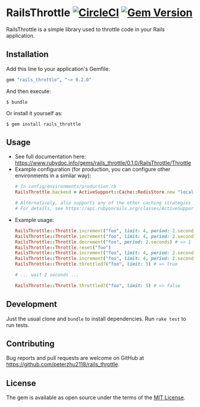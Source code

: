 # RailsThrottle [![CircleCI](https://circleci.com/gh/peterzhu2118/rails_throttle/tree/master.svg?style=svg)](https://circleci.com/gh/peterzhu2118/rails_throttle/tree/master) [![Gem Version](https://badge.fury.io/rb/rails_throttle.svg)](https://badge.fury.io/rb/rails_throttle)

RailsThrottle is a simple library used to throttle code in your Rails application.

## Installation

Add this line to your application's Gemfile:

```ruby
gem "rails_throttle", "~> 0.2.0"
```

And then execute:

    $ bundle

Or install it yourself as:

    $ gem install rails_throttle

## Usage

- See full documentation here: https://www.rubydoc.info/gems/rails_throttle/0.1.0/RailsThrottle/Throttle
- Example configuration (for production, you can configure other environments in a similar way):
    ```ruby
    # In config/environments/production.rb
    RailsThrottle.backend = ActiveSupport::Cache::RedisStore.new "localhost:6379/0"

    # Alternatively, also supports any of the other caching strategies of ActiveSupport::Cache.
    # For details, see https://api.rubyonrails.org/classes/ActiveSupport/Cache.html.
    ```
- Example usage:
    ```ruby
    RailsThrottle::Throttle.increment("foo", limit: 4, period: 2.seconds) # => 1
    RailsThrottle::Throttle.increment("foo", limit: 4, period: 2.seconds) # => 2
    RailsThrottle::Throttle.decrement("foo", period: 2.seconds) # => 1
    RailsThrottle::Throttle.reset("foo")
    RailsThrottle::Throttle.increment("foo", limit: 4, period: 2.seconds, increment: 4) # => 4
    RailsThrottle::Throttle.increment("foo", limit: 4, period: 2.seconds) # => RailsThrottle::ThrottleError
    RailsThrottle::Throttle.throttled?("foo", limit: 5) # => true

    # ... wait 2 seconds ...

    RailsThrottle::Throttle.throttled?("foo", limit: 5) # => false
    ```

## Development

Just the usual clone and `bundle` to install dependencies. Run `rake test` to run tests.

## Contributing

Bug reports and pull requests are welcome on GitHub at https://github.com/peterzhu2118/rails_throttle.

## License

The gem is available as open source under the terms of the [MIT License](https://opensource.org/licenses/MIT).
